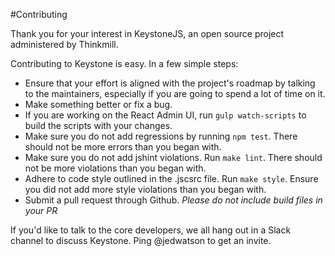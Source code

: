 #Contributing

Thank you for your interest in KeystoneJS, an open source project administered
by Thinkmill.

Contributing to Keystone is easy. In a few simple steps:

* Ensure that your effort is aligned with the project's roadmap by talking to
the maintainers, especially if you are going to spend a lot of time on it.
* Make something better or fix a bug.
* If you are working on the React Admin UI, run `gulp watch-scripts` to build
the scripts with your changes.
* Make sure you do not add regressions by running `npm test`. There should not
be more errors than you began with.
* Make sure you do not add jshint violations. Run `make lint`. There should not
be more violations than you began with.
* Adhere to code style outlined in the .jscsrc file. Run `make style`. Ensure
you did not add more style violations than you began with.
* Submit a pull request through Github. _Please do not include build files in
your PR_

If you'd like to talk to the core developers, we all hang out in a Slack channel
to discuss Keystone. Ping @jedwatson to get an invite.
